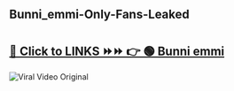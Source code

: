 
 ## Bunni_emmi-Only-Fans-Leaked

# <h2><a href="https://clipsfans.com/Bunni_emmi&ref=git">🔗 Click to LINKS ⏩⏩ 👉 🟢 Bunni emmi </a></h2>

<a href="https://clipsfans.com/Bunni_emmi&ref=git" rel="nofollow" data-target="animated-image.originalLink"><img src="https://i.ibb.co.com/xMMVF88/686577567.gif" alt="Viral Video Original" style="max-width: 100%; display: inline-block;" data-target="animated-image.originalImage"></a>
